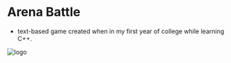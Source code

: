 # Arena Battle
- text-based game created when in my first year of college while learning C++.

![logo](https://github.com/ezmichaely/arena_battle/blob/main/ARENA%20BATTLE%20(sequence).png?raw=true)
